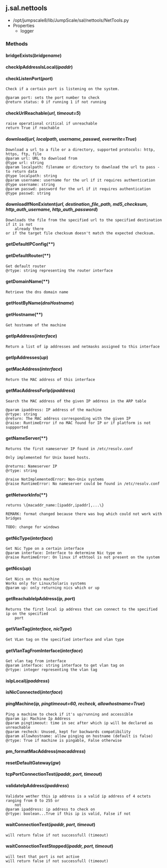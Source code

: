 <!-- toc -->
## j.sal.nettools

- /opt/jumpscale8/lib/JumpScale/sal/nettools/NetTools.py
- Properties
    - logger

### Methods

#### bridgeExists(*bridgename*) 

#### checkIpAddressIsLocal(*ipaddr*) 

#### checkListenPort(*port*) 

```
Check if a certain port is listening on the system.

@param port: sets the port number to check
@return status: 0 if running 1 if not running

```

#### checkUrlReachable(*url, timeout=5*) 

```
raise operational critical if unreachable
return True if reachable

```

#### download(*url, localpath, username, passwd, overwrite=True*) 

```
Download a url to a file or a directory, supported protocols: http, https, ftp, file
@param url: URL to download from
@type url: string
@param localpath: filename or directory to download the url to pass - to return data
@type localpath: string
@param username: username for the url if it requires authentication
@type username: string
@param passwd: password for the url if it requires authentication
@type passwd: string

```

#### downloadIfNonExistent(*url, destination_file_path, md5_checksum, http_auth_username, http_auth_password*) 

```
Downloads the file from the specified url to the specified destination if it is not
    already there
or if the target file checksum doesn't match the expected checksum.

```

#### getDefaultIPConfig(**) 

#### getDefaultRouter(**) 

```
Get default router
@rtype: string representing the router interface

```

#### getDomainName(**) 

```
Retrieve the dns domain name

```

#### getHostByName(*dnsHostname*) 

#### getHostname(**) 

```
Get hostname of the machine

```

#### getIpAddress(*interface*) 

```
Return a list of ip addresses and netmasks assigned to this interface

```

#### getIpAddresses(*up*) 

#### getMacAddress(*interface*) 

```
Return the MAC address of this interface

```

#### getMacAddressForIp(*ipaddress*) 

```
Search the MAC address of the given IP address in the ARP table

@param ipaddress: IP address of the machine
@rtype: string
@return: The MAC address corresponding with the given IP
@raise: RuntimeError if no MAC found for IP or if platform is not suppported

```

#### getNameServer(**) 

```
Returns the first nameserver IP found in /etc/resolv.conf

Only implemented for Unix based hosts.

@returns: Nameserver IP
@rtype: string

@raise NotImplementedError: Non-Unix systems
@raise RuntimeError: No nameserver could be found in /etc/resolv.conf

```

#### getNetworkInfo(**) 

```
returns \{macaddr_name:[ipaddr,ipaddr],...\}

REMARK: format changed because there was bug which could not work with bridges

TODO: change for windows

```

#### getNicType(*interface*) 

```
Get Nic Type on a certain interface
@param interface: Interface to determine Nic type on
@raise RuntimeError: On linux if ethtool is not present on the system

```

#### getNics(*up*) 

```
Get Nics on this machine
Works only for Linux/Solaris systems
@param up: only returning nics which or up

```

#### getReachableIpAddress(*ip, port*) 

```
Returns the first local ip address that can connect to the specified ip on the specified
    port

```

#### getVlanTag(*interface, nicType*) 

```
Get VLan tag on the specified interface and vlan type

```

#### getVlanTagFromInterface(*interface*) 

```
Get vlan tag from interface
@param interface: string interface to get vlan tag on
@rtype: integer representing the vlan tag

```

#### isIpLocal(*ipaddress*) 

#### isNicConnected(*interface*) 

#### pingMachine(*ip, pingtimeout=60, recheck, allowhostname=True*) 

```
Ping a machine to check if it's up/running and accessible
@param ip: Machine Ip Address
@param pingtimeout: time in sec after which ip will be declared as unreachable
@param recheck: Unused, kept for backwards compatibility
@param allowhostname: allow pinging on hostname (default is false)
@rtype: True if machine is pingable, False otherwise

```

#### pm_formatMacAddress(*macaddress*) 

#### resetDefaultGateway(*gw*) 

#### tcpPortConnectionTest(*ipaddr, port, timeout*) 

#### validateIpAddress(*ipaddress*) 

```
Validate wether this ip address is a valid ip address of 4 octets ranging from 0 to 255 or
    not
@param ipaddress: ip address to check on
@rtype: boolean...True if this ip is valid, False if not

```

#### waitConnectionTest(*ipaddr, port, timeout*) 

```
will return false if not successfull (timeout)

```

#### waitConnectionTestStopped(*ipaddr, port, timeout*) 

```
will test that port is not active
will return false if not successfull (timeout)

```

